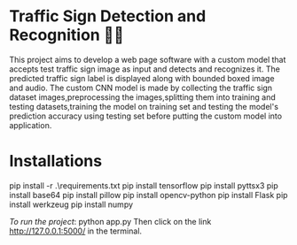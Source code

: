 # Traffic Sign Detection and Recognition 🚦🚥
This project aims to develop a web page software with a custom model that accepts test traffic sign image as input and detects and recognizes it. The predicted traffic sign label is displayed along with bounded boxed image and audio. The custom CNN model is made by collecting the traffic sign dataset images,preprocessing the images,splitting them into training and testing datasets,training the model on training set and testing the model's prediction accuracy using testing set before putting the custom model into application.

# Installations 
pip install -r .\requirements.txt
pip install tensorflow
pip install pyttsx3
pip install base64
pip install pillow
pip install opencv-python
pip install Flask
pip install werkzeug
pip install numpy 

*To run the project*: python app.py
Then click on the link http://127.0.0.1:5000/ in the terminal.